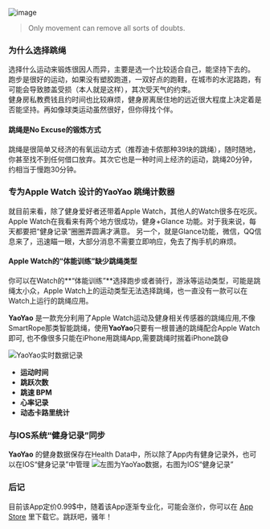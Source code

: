 ![image](https://ws2.sinaimg.cn/large/006tKfTcgy1fhrahfdf8cj30jg06hjte.jpg)

> Only movement can remove all sorts of doubts.


### 为什么选择跳绳
选择什么运动来锻炼很因人而异，主要是选一个比较适合自己，能坚持下去的。  
跑步是很好的运动，如果没有塑胶跑道，一双好点的跑鞋，在城市的水泥路跑，有可能会导致膝盖受损（本人就是这样），其次受天气的约束。  
健身房私教费钱且约时间也比较麻烦，健身房离居住地的远近很大程度上决定着是否能坚持。再如像球类运动虽然很好，但你得找个伴。  
#### 跳绳是No Excuse的锻炼方式
跳绳是很简单又经济的有氧运动方式（推荐迪卡侬那种39块的跳绳），随时随地，你甚至找不到任何借口放弃。其次它也是一种时间上经济的运动，跳绳20分钟，约相当于慢跑30分钟。

### 专为Apple Watch 设计的YaoYao 跳绳计数器

就目前来看，除了健身爱好者还带着Apple Watch，其他人的Watch很多在吃灰。Apple Watch在我看来有两个地方很成功，健身+Glance 功能。对于我来说，每天都要把“健身记录”圈圈弄圆满才满意。
另一个，就是Glance功能，微信，QQ信息来了，迅速瞄一眼，大部分消息不需要立即响应，免去了掏手机的麻烦。  

#### Apple Watch的“体能训练”缺少跳绳类型
你可以在Watch的**“体能训练”**选择跑步或者骑行，游泳等运动类型，可能是跳绳太小众，Apple Watch上的运动类型无法选择跳绳，也一直没有一款可以在Watch上运行的跳绳应用。

**YaoYao** 是一款充分利用了Apple Watch运动及健身相关传感器的跳绳应用,不像SmartRope那类智能跳绳，使用**YaoYao**只要有一根普通的跳绳配合Apple Watch 即可, 也不像很多只能在iPhone用跳绳App,需要跳绳时揣着iPhone跳😅  
  
  


![YaoYao实时数据记录](https://ws1.sinaimg.cn/large/006tKfTcgy1fhrh0zgfzsj30pb0fd0v0.jpg)

- **运动时间**
- **跳跃次数**
- **跳速 BPM**
- **心率记录**
- **动态卡路里统计**


### 与IOS系统“健身记录”同步

**YaoYao** 的健身数据保存在Health Data中，所以除了App内有健身记录外，也可以在IOS“健身记录”中管理
![左图为YaoYao数据，右图为IOS“健身记录”](https://ws3.sinaimg.cn/large/006tKfTcgy1fhrgqtedbnj30ra0fmgqz.jpg) 

### 后记

目前该App定价0.99$中，随着该App逐渐专业化，可能会涨价，你可以在 [App Store](https://itunes.apple.com/cn/app/yaoyao-%E8%B7%B3%E7%BB%B3%E8%AE%A1%E6%95%B0%E5%99%A8-apple-watch%E7%89%88/id1179393901?mt=8&at=1000lxPW) 里下载它。跳跃吧，骚年！
